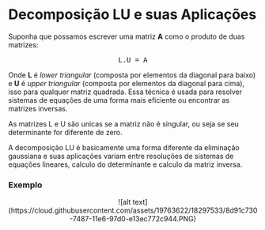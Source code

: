 # Decomposição LU e suas Aplicações

Suponha que possamos escrever uma matriz **A** como o produto de duas matrizes:

<center><kbd> L.U = A </kbd> </center>

<p>

Onde **L** é *lower triangular* (composta por elementos da diagonal para baixo)
e **U** é *upper triangular* (composta por elementos da diagonal para cima),
isso para qualquer matriz quadrada. Essa técnica é usada para resolver sistemas
de equações de uma forma mais eficiente ou encontrar as matrizes inversas.
</p>
As matrizes L e U são unicas se a matriz não é singular, ou seja se seu
determinante for diferente de zero.

A decomposição LU é basicamente uma forma diferente da eliminação gaussiana e
suas aplicações variam entre resoluções de sistemas de equações lineares,
calculo do determinante e calculo da matriz inversa.


### Exemplo
<center>
![alt text](https://cloud.githubusercontent.com/assets/19763622/18297533/8d91c730-7487-11e6-97d0-e13ec772c944.PNG) </center>

